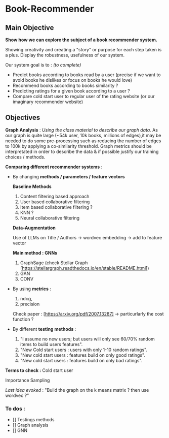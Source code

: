 # Book-Recommender


## Main Objective

**Show how we can explore the subject of a book recommender system.**

Showing creativity and creating a "story" or purpose for each step taken is a plus.
Display the robustness, usefulness of our system. 

Our system goal is to : *(to complete)*
- Predict books according to books read by a user (precise if we want to avoid books he dislikes or focus on books he would love)
- Recommend books according to books similarity ? 
- Predicting ratings for a given book according to a user ?
- Compare cold start user to regular user of the rating website (or our imaginary recommender website)

## Objectives 

**Graph Analysis** : 
*Using the class material to describe our graph data.* 
As our graph is quite large (~54k user, 10k books, millions of edges),it may be needed to do some pre-processing such as reducing the number of edges to 100k by applying a co-similarity threshold. Graph metrics should be interpretated in order to describe the data & if possible justify our training choices / methods.


**Comparing different recommender systems** :

- By changing **methods / parameters / feature vectors**

    **Baseline Methods**
    1. Content filtering based approach
    2. User based collaborative filtering
    3. Item based collaborative filtering ? 
    4. KNN ? 
    5. Neural collaborative filtering

    **Data-Augmentation**

    Use of LLMs on Title / Authors -> wordvec embedding -> add to feature vector

    **Main method : GNNs**
    1. GraphSage (check Stellar Graph [https://stellargraph.readthedocs.io/en/stable/README.html])
    2. GAN 
    3. CONV

    
- By using **metrics** : 
    1. ndcg, 
    2. precision

    Check paper : [https://arxiv.org/pdf/2007.13287] -> particurlarly the cost function ? 



- By different **testing methods** : 
    1. "I assume no new users; but users will only see 60/70% random items to build users features".
    2. "New Cold start users : users with only 1-10 random ratings". 
    3. "New cold start users : features build on only good ratings".
    4. "New cold start users : features build on only bad ratings". 


**Terms to check :** 
Cold start user

Importance Sampling 

*Last idea evoked* :  "Build the graph on the k means matrix ? then use wordvec ?"


### To dos : 
- [] Testings methods
- [] Graph analysis
- [] GNN